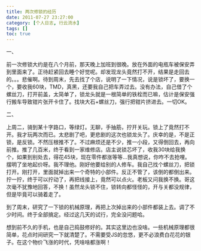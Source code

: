 ```yaml
---
title: 两次修锁的经历
date: 2011-07-27 23:27:00
category: [个人日志, 行云流水]
tags: []
toc: true
---
```


<!-- more -->
一、

前一次修锁大约是在八个月前，那天晚上加班到很晚。放在外面的电瓶车被保安弄到里面来了。正待赶紧回去睡个好觉呢。却发现龙头竟然打不开，结果是走回去的。。。悲催啊。待到周末，先去找了个店，说明了一下情况，说是锁坏了，要换一个，要收我60块，TMD，真黑，还要我自己把车弄过去。没有办法，自己借了个螺丝刀，打开前盖，太简单了，锁龙头就是一根简单的铁栓而已嘛，估计是保安强行搬车导致钳片张开卡住了。找块大石+螺丝刀，强行把钳片挤进去。一切OK。

二、

上周二，骑到某十字路口，等绿灯。无聊，手抽筋，拧开关玩。锁上了竟然打不开。我才玩两次而已。太悲剧了吧，更悲剧的这次也锁龙头了。庆幸的是，不是正锁，是反锁。不然压根推不了。不过麻烦还是不少，推一小段，又得倒回去，再向前推。推了几百米，终于看到一家维修店。店主说锁芯坏了，收我30块给我换个，如果到别处去，得花45块，现在零件都涨等等...我真想说，你咋不去抢哩。摆明了坐地起价呀。我不理他。刚好他要给别的人修车。我自己找个螺丝刀，把锁打开。刚打开，里面就掉出来一个奇特的小部件。反正不管了，该倒的都倒出来。拧一拧，终于可以拧动了，再把线接上，竟然可以点火。老板又问我换不换。哥这次毫不犹豫地回答，不换！虽然龙头锁不住，锁转向都怪怪的，开与关都没规律，但是毕竟可以骑着走了。

到了周末，研究了一下锁的机械原理，再把上次掉出来的小部件都装上去。调了不少时间。终于全部搞定。经过这几天的试行，完全没问题哈。

想到前不久的手机，也是自己捣鼓修好的。其实这里边也没啥。一些机械原理都很简单，花点时间研究一下就清楚了。不需要受JS的忽悠，更不必浪费白花花的银子。在这个物价飞涨的时代，凭啥啥都涨啊！